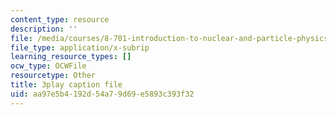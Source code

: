 ```yaml
---
content_type: resource
description: ''
file: /media/courses/8-701-introduction-to-nuclear-and-particle-physics-fall-2020/aa97e5b4192d54a79d69e5893c393f32_s-QcRrGppsk.vtt
file_type: application/x-subrip
learning_resource_types: []
ocw_type: OCWFile
resourcetype: Other
title: 3play caption file
uid: aa97e5b4-192d-54a7-9d69-e5893c393f32
---
```

